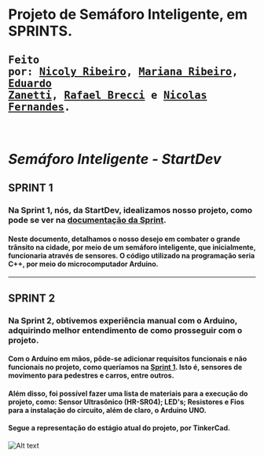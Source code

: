 # Projeto de Semáforo Inteligente, em SPRINTS.

## <pre>Feito por: [Nicoly Ribeiro](http://github.com/nicolyribeiroo7 "Nicoly Ribeiro"), [Mariana Ribeiro](http://github.com/MarianaRibeiro07 "Mariana Ribeiro"), <br>[Eduardo Zanetti](http://github.com/Z4nettx "Eduardo Zanetti"), [Rafael Brecci](http://github.com/rbrecci "Rafael Brecci") e [Nicolas Fernandes](http://github.com/NickSantos18 "Nicolas Fernandes").

<br>

# ***Semáforo Inteligente - StartDev***
## SPRINT 1
### Na Sprint 1, nós, da StartDev, idealizamos nosso projeto, como pode se ver na [documentação da Sprint](./SPRINT1/ProjetoSemaforoInteligenteSPRINT1.pdf). 
#### Neste documento, detalhamos o nosso desejo em combater o grande trânsito na cidade, por meio de um semáforo inteligente, que inicialmente, funcionaria através de sensores. O código utilizado na programação seria C++, por meio do microcomputador Arduino.

<hr>

## SPRINT 2
### Na Sprint 2, obtivemos experiência manual com o Arduino, adquirindo melhor entendimento de como prosseguir com o projeto.
#### Com o Arduino em mãos, pôde-se adicionar requisitos funcionais e não funcionais no projeto, como queríamos na [Sprint 1](./SPRINT1/). Isto é, sensores de movimento para pedestres e carros, entre outros. 
#### Além disso, foi possível fazer uma lista de materiais para a execução do projeto, como: Sensor Ultrasônico (HR-SR04); LED's; Resistores e Fios para a instalação do circuito, além de claro, o Arduino UNO.

#### Segue a representação do estágio atual do projeto, por TinkerCad.

![Alt text](SemaforoInteligente-SPRINT/SPRINT2/RepresentacaoCircuitoSprint "Representação do projeto físico")
